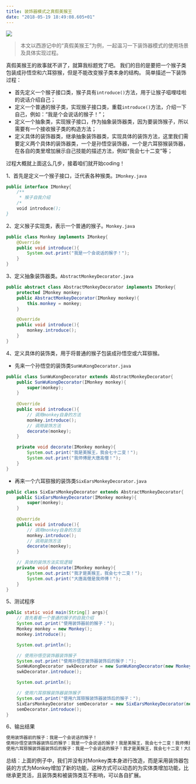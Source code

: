 ```yaml
---
title: 装饰器模式之真假美猴王
date: "2018-05-19 18:49:08.605+01"
---
```

![](https://raw.githubusercontent.com/jasonyang86/nocoder/master/data/images/design-pattern/sunwukong_sixears.jpeg)

> 本文以西游记中的“真假美猴王”为例，一起温习一下装饰器模式的使用场景及具体实现过程。   

真假美猴王的故事就不讲了，就算我标题党了吧。
我们的目的是要把一个猴子类包装成孙悟空和六耳猕猴，但是不能改变猴子类本身的结构。
简单描述一下装饰过程：
- 首先定义一个猴子接口类，猴子具有`introduce()`方法，用于让猴子嗞哩哇啦的说话介绍自己；
- 定义一个普通的猴子类，实现猴子接口类，重载`introduce()`方法，介绍一下自己，例如：“我是个会说话的猴子！”；
- 定义一个抽象类，实现猴子接口，作为抽象装饰器类，因为要装饰猴子，所以需要有一个接收猴子类的构造方法；
- 定义具体的装饰器类，继承抽象装饰器类，实现具体的装饰方法，这里我们需要定义两个具体的装饰器类，一个是孙悟空装饰器，一个是六耳猕猴装饰器，在各自的类里增加展示自己技能的描述方法，例如“我会七十二变”等；

过程大概就上面这么几步，接着咱们就开始coding！

1、首先是定义一个猴子接口，泛代表各种猴类。`IMonkey.java`
```java
public interface IMonkey{
    /**
     * 猴子自我介绍
    /*
    void introduce();
}
```

2、定义猴子实现类，表示一个普通的猴子。`Monkey.java`
```java
public class Monkey implements IMonkey{
    @Override
    public void introduce(){
        System.out.print("我是一个会说话的猴子！");
    }
}
```

3、定义抽象装饰器类。`AbstractMonkeyDecorator.java`
```java
public abstract class AbstractMonkeyDecorator implements IMonkey{
    protected IMonkey monkey;
    public AbstractMonkeyDecorator(IMonkey monkey){
        this.monkey = monkey;
    }

    @Override
    public void introduce(){
        monkey.introduce();
    }
}
```

4、定义具体的装饰类，用于将普通的猴子包装成孙悟空或六耳猕猴。
- 先来一个孙悟空的装饰类`SunWuKongDecorator.java`
```java
public class SunWuKongDecorator extends AbstractMonkeyDecorator{
    public SunWuKongDecorator(IMonkey monkey){
        super(monkey);
    }
    
    @Override
    public void introduce(){
        // 调用monkey自身的方法
        monkey.introduce();
        // 调用装饰方法
        decorate(monkey);
    }

    private void decorate(IMonkey monkey){
        System.out.print("我是美猴王，我会七十二变！");
        System.out.print("我师傅是大唐高僧！");
    }
}
```

- 再来一个六耳猕猴的装饰类`SixEarsMonkeyDecorator.java`
```java
public class SixEarsMonkeyDecorator extends AbstractMonkeyDecorator{
    public SixEarsMonkeyDecorator(IMonkey monkey){
        super(monkey);
    }
    
    @Override
    public void introduce(){
        // 调用monkey自身的方法
        monkey.introduce();
        // 调用装饰方法
        decorate(monkey);
    }

    // 具体的装饰方法实现逻辑
    private void decorate(IMonkey monkey){
        System.out.print("我才是美猴王，我会七十二变！");
        System.out.print("大唐高僧是我师傅！");
    }
}
```

5、测试程序
```java
public static void main(String[] args){
    // 首先看看一个普通的猴子的自我介绍
    System.out.print("使用装饰器前的猴子：");
    Monkey monkey = new Monkey();
    monkey.introduce();

    System.out.println();

    // 使用孙悟空装饰器装饰猴子
    System.out.print("使用孙悟空装饰器装饰后的猴子：");
    SunWuKongDecorator swkDecorator = new SunWuKongDecorator(new Monkey());
    swkDecorator.introduce();

    System.out.println();

    // 使用六耳猕猴装饰器装饰猴子
    System.out.print("使用六耳猕猴装饰器装饰后的猴子：");
    SixEarsMonkeyDecorator semDecorator = new SixEarsMonkeyDecorator(new Monkey());
    semDecorator.introduce();
}

```

6、输出结果
```java
使用装饰器前的猴子：我是一个会说话的猴子！
使用孙悟空装饰器装饰后的猴子：我是一个会说话的猴子！我是美猴王，我会七十二变！我师傅是大唐高僧！
使用六耳猕猴装饰器装饰后的猴子：我是一个会说话的猴子！我才是美猴王，我会七十二变！大唐高僧是我师傅！
```

总结：上面的例子中，我们并没有对Monkey类本身进行改造，而是采用装饰器包装的方式为Monkey增加了新的功能，这种方式可以动态的为实体类增加功能，比继承更灵活，且装饰类和被装饰类互不影响，可以各自扩展。